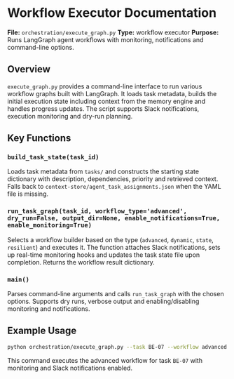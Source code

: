 # Workflow Executor Documentation

**File:** `orchestration/execute_graph.py`
**Type:** workflow executor
**Purpose:** Runs LangGraph agent workflows with monitoring, notifications and command-line options.

## Overview
`execute_graph.py` provides a command-line interface to run various workflow graphs built with LangGraph. It loads task metadata, builds the initial execution state including context from the memory engine and handles progress updates. The script supports Slack notifications, execution monitoring and dry-run planning.

## Key Functions
### `build_task_state(task_id)`
Loads task metadata from `tasks/` and constructs the starting state dictionary with description, dependencies, priority and retrieved context. Falls back to `context-store/agent_task_assignments.json` when the YAML file is missing.

### `run_task_graph(task_id, workflow_type='advanced', dry_run=False, output_dir=None, enable_notifications=True, enable_monitoring=True)`
Selects a workflow builder based on the type (`advanced`, `dynamic`, `state`, `resilient`) and executes it. The function attaches Slack notifications, sets up real-time monitoring hooks and updates the task state file upon completion. Returns the workflow result dictionary.

### `main()`
Parses command-line arguments and calls `run_task_graph` with the chosen options. Supports dry runs, verbose output and enabling/disabling monitoring and notifications.

## Example Usage
```bash
python orchestration/execute_graph.py --task BE-07 --workflow advanced --monitor --notify
```
This command executes the advanced workflow for task `BE-07` with monitoring and Slack notifications enabled.
